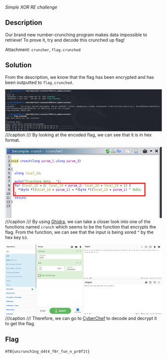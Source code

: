 *Simple XOR RE challenge*

## Description
Our brand new number-crunching program makes data impossible to retrieve! To prove it, try and decode this crunched up flag!

Attachment: `cruncher`, `flag.crunched`

## Solution
From the description, we know that the flag has been encrypted and has been outputted to `flag.crunched`.

![](numcrunch-1.png)
///caption
///
By looking at the encoded flag, we can see that it is in hex format.

![](numcrunch-2.png)
///caption
///
By using [Ghidra](https://ghidra-sre.org/), we can take a closer look into one of the functions named `crunch` which seems to be the function that encrypts the flag. From the function, we can see that the input is being xored `^` by the hex key `b3`.

![](numcrunch-3.png)
///caption
///
Therefore, we can go to [CyberChef](https://gchq.github.io/CyberChef/) to decode and decrypt it to get the flag.

## Flag
`HTB{uncrunch1ng_d4t4_f0r_fun_n_pr0f1t}`